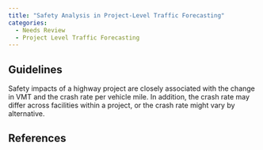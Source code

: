 ```yaml
---
title: "Safety Analysis in Project-Level Traffic Forecasting"
categories:
  - Needs Review
  - Project Level Traffic Forecasting
---
```


## Guidelines

Safety impacts of a highway project are closely associated with the change in VMT and the crash rate per vehicle mile.  In addition, the crash rate may differ across facilities within a project, or the crash rate might vary by alternative.

## References
